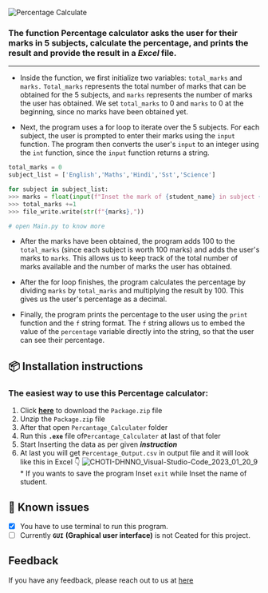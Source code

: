 ![Percentage Calculate](https://user-images.githubusercontent.com/84720825/213391657-b3ca1797-37be-4562-bddf-748ac8a72ec1.png)

### The function Percentage calculator asks the user for their marks in 5 subjects, calculate the percentage, and prints the result and provide the result in a *Excel* file.
----
* Inside the function, we first initialize two variables: `total_marks` and `marks.` `Total_marks` represents the total number of marks that can be obtained for the 5 subjects, and `marks` represents the number of marks the user has obtained. We set `total_marks` to 0 and `marks` to 0 at the beginning, since no marks have been obtained yet.

* Next, the program uses a for loop to iterate over the 5 subjects. For each subject, the user is prompted to enter their marks using the `input` function. The program then converts the user's `input` to an integer using the `int` function, since the `input` function returns a string.

```python
total_marks = 0
subject_list = ['English','Maths','Hindi','Sst','Science']

for subject in subject_list:
>>> marks = float(input(f"Inset the mark of {student_name} in subject {subject}: "))
>>> total_marks +=1
>>> file_write.write(str(f"{marks},"))

# open Main.py to know more
```

* After the marks have been obtained, the program adds 100 to the `total_marks` (since each subject is worth 100 marks) and adds the user's marks to `marks`. This allows us to keep track of the total number of marks available and the number of marks the user has obtained.

* After the for loop finishes, the program calculates the percentage by dividing `marks` by `total_marks` and multiplying the result by 100. This gives us the user's percentage as a decimal.

* Finally, the program prints the percentage to the user using the `print` function and the `f` string format. The `f` string allows us to embed the value of the `percentage` variable directly into the string, so that the user can see their percentage.

## :package: **Installation instructions**
### The easiest way to use this Percentage calculator:
1. Click [**here**](https://github.com/pritam12426/Percentage-Calculator/releases) to download the `Package.zip` file
2. Unzip the `Package.zip` file
3. After that open `Percantage_Calculater` folder
4. Run this **`.exe`** file of`Percantage_Calculater` at last of that foler
5. Start Inserting the data as per given ***instruction***
6. At last you will get `Percentage_Output.csv` in output file and it will look like this in Excel 👇
![CHOTI-DHNNO_Visual-Studio-Code_2023_01_20_9](https://user-images.githubusercontent.com/84720825/213683162-4b5cf19f-434a-44cd-bd72-767ac8b6c36d.png)* If you wants to save the program Inset `exit` while Inset the name of student.

## :traffic_light: **Known issues**
- [x] You have to use terminal to run this program.
- [ ] Currently **`GUI`** **(Graphical user interface)** is not Ceated for this project.

## Feedback
If you have any feedback, please reach out to us at [here](https://github.com/pritam12426/Percentage-Calculator/issues/new)